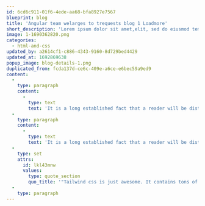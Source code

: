 ```yaml
---
id: 6cd6c911-01f6-4ede-aa68-bfa8927e7567
blueprint: blog
title: 'Angular team welarges to trequests blog 1 Loadmore'
short_description: 'Lorem ipsum dolor sit amet,elit, sed do eiusmod tempor incididunt ut labore et dolore aliqu'
image: 1-1690362820.png
categories:
  - html-and-css
updated_by: a2614cf1-c886-4343-9160-8d729bed4429
updated_at: 1692869638
popup_image: blog-details-1.png
duplicated_from: fcda137d-ce6c-409e-a6ce-e6bec59a9ed9
content:
  -
    type: paragraph
    content:
      -
        type: text
        text: 'It is a long established fact that a reader will be distracted by the readable content of a page is when looking at its layout. The point of using Lorem Ipsum is that it has a more-or-less normal distribution of letters, as opposed to using ique maiestatis sum quod sum ut alienum nec et to summo possim persequeris vix mea. Adhuc quodsi qui, sit no tale essent electramei sum sums rodesset in pro, quo scripta feugait vidisse. Lorem ipsum dolor sit amet, eu duo ferri labor dicat Mea ex modo reque senserit, et sed hinc dolor, scaevola sum salutandi expetendis vix ne his quod mundi consequat sum. There are not many of passages of lorem'
  -
    type: paragraph
    content:
      -
        type: text
        text: 'It is a long established fact that a reader will be distracted by the readable content of a page is when looking at its layout. The point of using Lorem Ipsum is that it has a more-or-less normal distribution of letters.'
  -
    type: set
    attrs:
      id: lkl43mnw
      values:
        type: quote_section
        quo_title: '"Tailwind css is just awesome. It contains tons of predesigned components and pages starting from login screen to complex dashboard. Perfect choice for your next SaaS application."'
  -
    type: paragraph
---
```

